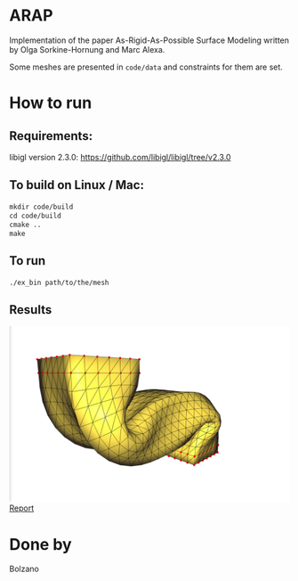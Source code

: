 # ARAP
Implementation of the paper As-Rigid-As-Possible Surface Modeling written by Olga Sorkine-Hornung and Marc Alexa.

Some meshes are presented in `code/data` and constraints for them are set.

# How to run

## Requirements:

libigl version 2.3.0: https://github.com/libigl/libigl/tree/v2.3.0 


## To build on Linux / Mac:
```
mkdir code/build
cd code/build
cmake ..
make
```

## To run
```
./ex_bin path/to/the/mesh
```

## Results

![Bent right block](report/images/folded_bar.png)
[Report](report/ARAP-Chaussonnier_Romain-Pilipyuk_Alexandra.pdf)

# Done by

Bolzano
